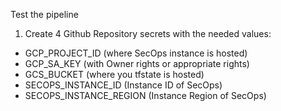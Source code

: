 Test the pipeline
1. Create 4 Github Repository secrets with the needed values:
- GCP_PROJECT_ID (where SecOps instance is hosted)
- GCP_SA_KEY (with Owner rights or appropriate rights)
- GCS_BUCKET (where you tfstate is hosted)
- SECOPS_INSTANCE_ID (Instance ID of SecOps)
- SECOPS_INSTANCE_REGION (Instance Region of SecOps)
